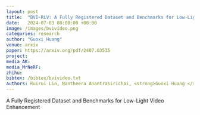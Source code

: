```yaml
---
layout: post
title:  "BVI-RLV: A Fully Registered Dataset and Benchmarks for Low-Light Video Enhancement"
date:   2024-07-03 08:00:00 +00:00
image: /images/bvivideo.png
categories: research
author: "Guoxi Huang"
venue: arxiv
paper: https://arxiv.org/pdf/2407.03535
project: 
media_AK: 
media_MrNeRF: 
zhihu:
bibtex: /bibtex/bvivideo.txt
authors: Ruirui Lin, Nantheera Anantrasirichai, <strong>Guoxi Huang </strong>, Joanne Lin, Qi Sun, Alexandra Malyugina, David R Bull 
---
```

A Fully Registered Dataset and Benchmarks for Low-Light Video Enhancement
